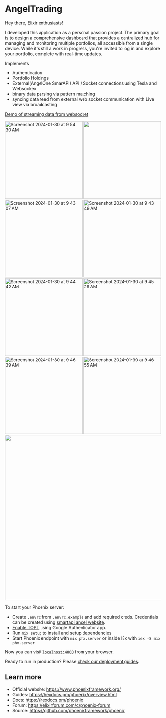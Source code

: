 # AngelTrading

Hey there, Elixir enthusiasts!

I developed this application as a personal passion project. The primary goal is to design a comprehensive dashboard that provides a centralized hub for managing and monitoring multiple portfolios, all accessible from a single device. While it's still a work in progress, you're invited to log in and explore your portfolio, complete with real-time updates.

Implements
- Authentication
- Portfolio Holdings
- External(AngelOne SmarAPI) API / Socket connections using Tesla and Websockex
- binary data parsing via pattern matching
- syncing data feed from external web socket communication with Live view via broadcasting

<div>
  <a href="https://www.loom.com/share/60816921d58245b6b5e1e33a96ec66a6?sid=a0380d2c-5934-4cfd-8244-c70f2cd90f39">
    <p>Demo of streaming data from websocket</p>
  </a>
  <img width="250" alt="Screenshot 2024-01-30 at 9 54 30 AM" src="https://github.com/pkrawat1/angel-trading/assets/3807725/423b8da0-c328-4914-9324-30af2871cc62">
  <img width="250" src="https://github.com/pkrawat1/angel-trading/assets/3807725/afcd4655-f50f-462b-b66e-738fb0808963">
  <img width="250" alt="Screenshot 2024-01-30 at 9 43 07 AM" src="https://github.com/pkrawat1/angel-trading/assets/3807725/cfa35d29-f6aa-42b3-b7e9-0f168a3af89c">
  <img width="250" alt="Screenshot 2024-01-30 at 9 43 49 AM" src="https://github.com/pkrawat1/angel-trading/assets/3807725/9f64b213-2f10-4ab6-b81d-94cdb274c767">
  <img width="250" alt="Screenshot 2024-01-30 at 9 44 42 AM" src="https://github.com/pkrawat1/angel-trading/assets/3807725/5955b351-0234-4138-93a6-04e847f62952">
  <img width="250" alt="Screenshot 2024-01-30 at 9 45 28 AM" src="https://github.com/pkrawat1/angel-trading/assets/3807725/96c928d6-b55a-4628-9373-99375dad35af">
  <img width="250" alt="Screenshot 2024-01-30 at 9 46 39 AM" src="https://github.com/pkrawat1/angel-trading/assets/3807725/355d3e44-3967-4d6d-b0f2-5117d6727c45">
  <img width="250" alt="Screenshot 2024-01-30 at 9 46 55 AM" src="https://github.com/pkrawat1/angel-trading/assets/3807725/d1a1b485-b1c8-4ddc-8567-eb88b22c5748">
  <a href="https://www.loom.com/share/ccb5ea5a390e4f20b140a10824fd6941">
    <img style="height:532px;" src="https://cdn.loom.com/sessions/thumbnails/ccb5ea5a390e4f20b140a10824fd6941-with-play.gif">
  </a>
</div>


To start your Phoenix server:

  * Create `.envrc` from `.envrc.example` and add required creds. Credentials can be created using [smartapi angel website](https://smartapi.angelbroking.com/).
  * [Enable TOPT](https://smartapi.angelbroking.com/enable-totp) using Google Authenticator app.
  * Run `mix setup` to install and setup dependencies
  * Start Phoenix endpoint with `mix phx.server` or inside IEx with `iex -S mix phx.server`

Now you can visit [`localhost:4000`](http://localhost:4000) from your browser.

Ready to run in production? Please [check our deployment guides](https://hexdocs.pm/phoenix/deployment.html).

## Learn more

  * Official website: https://www.phoenixframework.org/
  * Guides: https://hexdocs.pm/phoenix/overview.html
  * Docs: https://hexdocs.pm/phoenix
  * Forum: https://elixirforum.com/c/phoenix-forum
  * Source: https://github.com/phoenixframework/phoenix
